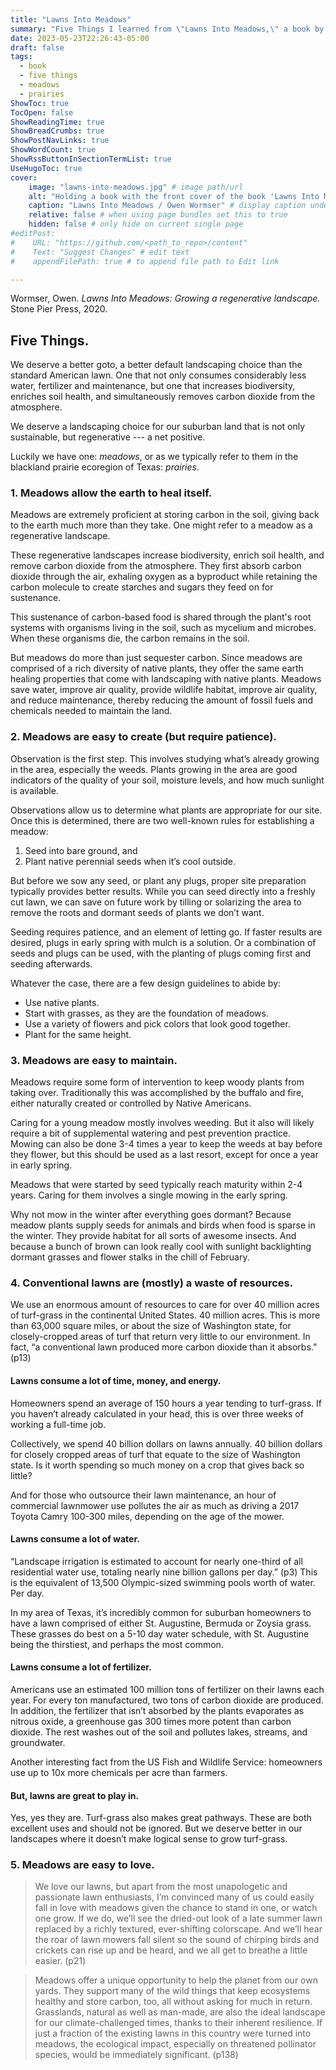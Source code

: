 ```yaml
---
title: "Lawns Into Meadows"
summary: "Five Things I learned from \"Lawns Into Meadows,\" a book by Owen Wormser about how to convert lawns into a regenerative meadow landscapes."
date: 2023-05-23T22:26:43-05:00
draft: false
tags:
  - book
  - five things
  - meadows
  - prairies
ShowToc: true
TocOpen: false
ShowReadingTime: true
ShowBreadCrumbs: true
ShowPostNavLinks: true
ShowWordCount: true
ShowRssButtonInSectionTermList: true
UseHugoToc: true
cover:
    image: "lawns-into-meadows.jpg" # image path/url
    alt: "Holding a book with the front cover of the book 'Lawns Into Meadows' showing in front of a background of native wildflowers" # alt text
    caption: "Lawns Into Meadows / Owen Wormser" # display caption under cover
    relative: false # when using page bundles set this to true
    hidden: false # only hide on current single page
#editPost:
#    URL: "https://github.com/<path_to_repo>/content"
#    Text: "Suggest Changes" # edit text
#    appendFilePath: true # to append file path to Edit link

---
```


Wormser, Owen. *Lawns Into Meadows: Growing a regenerative landscape.* Stone Pier Press, 2020.

## Five Things.

We deserve a better goto, a better default landscaping choice than the standard American lawn. One that not only consumes considerably less water, fertilizer and maintenance, but one that increases biodiversity, enriches soil health, and simultaneously removes carbon dioxide from the atmosphere.

We deserve a landscaping choice for our suburban land that is not only sustainable, but regenerative --- a net positive.

Luckily we have one: *meadows*, or as we typically refer to them in the blackland prairie ecoregion of Texas: *prairies*.

### 1. Meadows allow the earth to heal itself.
Meadows are extremely proficient at storing carbon in the soil, giving back to the earth much more than they take. One might refer to a meadow as a regenerative landscape.

These regenerative landscapes increase biodiversity, enrich soil health, and remove carbon dioxide from the atmosphere. They first absorb carbon dioxide through the air, exhaling oxygen as a byproduct while retaining the carbon molecule to create starches and sugars they feed on for sustenance.

This sustenance of carbon-based food is shared through the plant's root systems with organisms living in the soil, such as mycelium and microbes. When these organisms die, the carbon remains in the soil.

But meadows do more than just sequester carbon. Since meadows are comprised of a rich diversity of native plants, they offer the same earth healing properties that come with landscaping with native plants. Meadows save water, improve air quality, provide wildlife habitat, improve air quality, and reduce maintenance, thereby reducing the amount of fossil fuels and chemicals needed to maintain the land.

### 2. Meadows are easy to create (but require patience).
Observation is the first step. This involves studying what’s already growing in the area, especially the weeds. Plants growing in the area are good indicators of the quality of your soil, moisture levels, and how much sunlight is available.

Observations allow us to determine what plants are appropriate for our site. Once this is determined, there are two well-known rules for establishing a meadow:
1. Seed into bare ground, and
2. Plant native perennial seeds when it’s cool outside.

But before we sow any seed, or plant any plugs, proper site preparation typically provides better results. While you can seed directly into a freshly cut lawn, we can save on future work by tilling or solarizing the area to remove the roots and dormant seeds of plants we don’t want.

Seeding requires patience, and an element of letting go. If faster results are desired, plugs in early spring with mulch is a solution. Or a combination of seeds and plugs can be used, with the planting of plugs coming first and seeding afterwards.

Whatever the case, there are a few design guidelines to abide by:
- Use native plants.
- Start with grasses, as they are the foundation of meadows.
- Use a variety of flowers and pick colors that look good together.
- Plant for the same height.
 
### 3. Meadows are easy to maintain.
Meadows require some form of intervention to keep woody plants from taking over. Traditionally this was accomplished by the buffalo and fire, either naturally created or controlled by Native Americans.

Caring for a young meadow mostly involves weeding. But it also will likely require a bit of supplemental watering and pest prevention practice. Mowing can also be done 3-4 times a year to keep the weeds at bay before they flower, but this should be used as a last resort, except for once a year in early spring.

Meadows that were started by seed typically reach maturity within 2-4 years. Caring for them involves a single mowing in the early spring.

Why not mow in the winter after everything goes dormant? Because meadow plants supply seeds for animals and birds when food is sparse in the winter. They provide habitat for all sorts of awesome insects. And because a bunch of brown can look really cool with sunlight backlighting dormant grasses and flower stalks in the chill of February.

### 4. Conventional lawns are (mostly) a waste of resources.
We use an enormous amount of resources to care for over 40 million acres of turf-grass in the continental United States. 40 million acres. This is more than 63,000 square miles, or about the size of Washington state, for closely-cropped areas of turf that return very little to our environment. In fact, “a conventional lawn produced more carbon dioxide than it absorbs.” (p13)

#### Lawns consume a lot of time, money, and energy.
Homeowners spend an average of 150 hours a year tending to turf-grass. If you haven’t already calculated in your head, this is over three weeks of working a full-time job.

Collectively, we spend 40 billion dollars on lawns annually. 40 billion dollars for closely cropped areas of turf that equate to the size of Washington state. Is it worth spending so much money on a crop that gives back so little?

And for those who outsource their lawn maintenance, an hour of commercial lawnmower use pollutes the air as much as driving a 2017 Toyota Camry 100-300 miles, depending on the age of the mower.

#### Lawns consume a lot of water.
“Landscape irrigation is estimated to account for nearly one-third of all residential water use, totaling nearly nine billion gallons per day.” (p3) This is the equivalent of 13,500 Olympic-sized swimming pools worth of water. Per day.

In my area of Texas, it’s incredibly common for suburban homeowners to have a lawn comprised of either St. Augustine, Bermuda or Zoysia grass. These grasses do best on a 5-10 day water schedule, with St. Augustine being the thirstiest, and perhaps the most common.

#### Lawns consume a lot of fertilizer.
Americans use an estimated 100 million tons of fertilizer on their lawns each year. For every ton manufactured, two tons of carbon dioxide are produced. In addition, the fertilizer that isn’t absorbed by the plants evaporates as nitrous oxide, a greenhouse gas 300 times more potent than carbon dioxide. The rest washes out of the soil and pollutes lakes, streams, and groundwater.

Another interesting fact from the US Fish and Wildlife Service: homeowners use up to 10x more chemicals per acre than farmers.

#### But, lawns are great to play in.
Yes, yes they are. Turf-grass also makes great pathways. These are both excellent uses and should not be ignored. But we deserve better in our landscapes where it doesn’t make logical sense to grow turf-grass.

### 5. Meadows are easy to love.
> We love our lawns, but apart from the most unapologetic and passionate lawn enthusiasts, I’m convinced many of us could easily fall in love with meadows given the chance to stand in one, or watch one grow. If we do, we’ll see the dried-out look of a late summer lawn replaced by a richly textured, ever-shifting colorscape. And we’ll hear the roar of lawn mowers fall silent so the sound of chirping birds and crickets can rise up and be heard, and we all get to breathe a little easier. (p21) 

> Meadows offer a unique opportunity to help the planet from our own yards. They support many of the wild things that keep ecosystems healthy and store carbon, too, all without asking for much in return. Grasslands, natural as well as man-made, are also the ideal landscape for our climate-challenged times, thanks to their inherent resilience. If just a fraction of the existing lawns in this country were turned into meadows, the ecological impact, especially on threatened pollinator species, would be immediately significant. (p138)